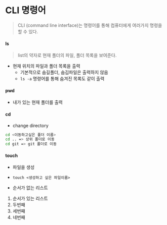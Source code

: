 # CLI 명령어

> CLI (command line interface)는 명령어를 통해 컴퓨터에게 여러가지 명령을 할 수 있다.





#### ls

> list의 약자로 현재 폴더의 파일, 폴더 목록을 보여준다.

- 현재 위치의 파일과 폴더 목록을 출력
  - 기본적으로 숨길폴더, 숨김파일은 출력하지 않음
  - `ls -a` 명령어를 통해 숨겨진 목록도 같이 출력



#### pwd

- 내가 있는 현재 폴더를 출력



#### cd

- change directory

``` bash
cd <이동하고싶은 폴더 이름>
cd .. => 상위 폴더로 이동
cd git => git 폴더로 이동
```



#### touch

- 파일을 생성
- `touch <생성하고 싶은 파일이름>`











- 순서가 없는 리스트

1. 순서가 있는 리스트
2. 두번째
3. 세번째
4. 네번째

